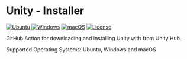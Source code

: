 # Unity - Installer

[![Ubuntu](https://github.com/hanaytug/unity-installer/actions/workflows/ubuntu.yml/badge.svg)][1]
[![Windows](https://github.com/hanaytug/unity-installer/actions/workflows/windows.yml/badge.svg)][2]
[![macOS](https://github.com/hanaytug/unity-installer/actions/workflows/macos.yml/badge.svg)][3]
[![License](https://img.shields.io/badge/license-MIT-blue.svg)][4]

GitHub Action for downloading and installing Unity with from Unity Hub.

Supported Operating Systems: Ubuntu, Windows and macOS

[1]: https://github.com/hanaytug/unity-installer/actions/workflows/ubuntu.yml
[2]: https://github.com/hanaytug/unity-installer/actions/workflows/windows.yml
[3]: https://github.com/hanaytug/unity-installer/actions/workflows/macos.yml
[4]: ./LICENSE.md
